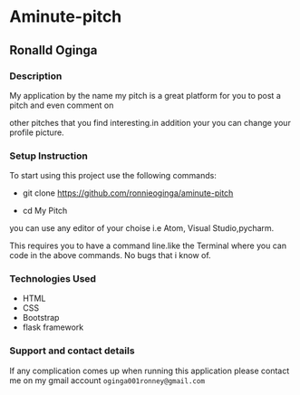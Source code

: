 # Aminute-pitch

## Ronalld Oginga

### Description

My application by the name my pitch is a great platform for you to post a pitch and even comment on

other pitches that you find interesting.in addition your you can change your profile picture.

### Setup Instruction

To start using this project use the following commands:

* git clone https://github.com/ronnieoginga/aminute-pitch

* cd My Pitch

you can use any editor of your choise i.e Atom, Visual Studio,pycharm.

This requires you to have a command line.like the Terminal where you can code in the above commands. No bugs that i know of.

### Technologies Used
* HTML
* CSS
* Bootstrap
* flask framework

### Support and contact details
If any complication comes up when running this application please contact me on my gmail account ``oginga001ronney@gmail.com``
